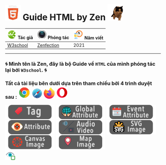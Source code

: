 # <img src="https://raw.githubusercontent.com/Zenfection/Image/master/2021/06/21-15-51-28-06-00-18-00-html5.gif" title="" alt="06-00-18-00-html5.gif" width="50"> Guide HTML by Zen <img src="https://raw.githubusercontent.com/Zenfection/Image/master/2021/06/21-15-51-48-13-14-13-12-08-15-27-06-cat_ready.gif" title="" alt="13-14-13-12-08-15-27-06-cat_ready.gif" width="50">

| ![15548dee143968fb4dabbc71016811d6icon  01png](https://raw.githubusercontent.com/Zenfection/Image/master/2021/02/22-21-46-55-15548dee143968fb4dabbc71016811d6_icon%20-%2001.png) Tác giả | ![zencat.png](https://raw.githubusercontent.com/Zenfection/Image/master/2021/02/22-21-50-29-zencat.png) Phóng tác | ![icons8-new_year's_eve.png](https://raw.githubusercontent.com/Zenfection/Image/master/2021/06/21-15-48-42-icons8-new_year's_eve.png) Năm viết |
| ---------------------------------------------------------------------------------------------------------------------------------------------------------------------------------------- | ----------------------------------------------------------------------------------------------------------------- | ---------------------------------------------------------------------------------------------------------------------------------------------- |
| [W3school](https://www.w3schools.com/html)                                                                                                                                               | [Zenfection](https://facebook.com/zenfection)                                                                     | 2021                                                                                                                                           |

---

### 🌀 Mình tên là Zen, đây là bộ Guide về `HTML` của mình phóng tác lại bởi `W3school`.  🌀

### Tất cả tài liệu bên dưới dựa trên tham chiếu bởi 4 trình duyệt sau : <a href="https://www.google.com/chrome/"><img src="https://raw.githubusercontent.com/Zenfection/Image/master/2021/06/22-16-17-50-icons8-chrome.png" width="40px"></a>  <a href="https://support.apple.com/downloads/safari"><img src="https://raw.githubusercontent.com/Zenfection/Image/master/2021/06/05-23-40-47-iOS-7-Safari-app-icon-large-e1442348114864.png" width="35px"><a/>  <a href="https://www.mozilla.org/en-US/firefox/new/"><img src="https://raw.githubusercontent.com/Zenfection/Image/master/2021/06/22-16-19-27-Firefox_logo%2C_2019.svg.png" width="35px"></a>  <a href="https://opera.com"><img src="https://raw.githubusercontent.com/Zenfection/Image/master/2021/06/22-16-18-02-icons8-opera.png" width="40px"></a>
<div>
	<a href="https://github.com/Zenfection/HTML/blob/main/Reference/Tag.md"><img src="https://raw.githubusercontent.com/Zenfection/Image/master/2021/06/21-17-35-13-tag.png" width="160px"></a>
	<a href="https://github.com/Zenfection/HTML/blob/main/Reference/GlobalAttributes.md"><img src="https://raw.githubusercontent.com/Zenfection/Image/master/2021/06/21-17-39-11-globalAttribute.png" width="160px"></a>
	<a href="https://github.com/Zenfection/HTML/blob/main/Reference/EventAttributes.md"><img src="https://raw.githubusercontent.com/Zenfection/Image/master/2021/06/21-17-41-11-eventAttribute.png" width="160px"></a>
	<a href="https://github.com/Zenfection/HTML/blob/main/Reference/Attribute.md"><img src="https://raw.githubusercontent.com/Zenfection/Image/master/2021/06/21-17-56-02-Attribute.png" width="160px"></a>
    <a href="https://github.com/Zenfection/HTML/blob/main/Reference/AudioVideo.md"><img src="https://raw.githubusercontent.com/Zenfection/Image/master/2021/06/21-17-45-30-audiovideo.png" width="160px"></a>
	<a href="https://github.com/Zenfection/HTML/blob/main/Reference/SVG.md"><img src="https://raw.githubusercontent.com/Zenfection/Image/master/2021/06/21-17-50-15-svg.png" width="160px"></a>
	<a href="https://github.com/Zenfection/HTML/blob/main/Reference/Canvas.md"><img src="https://raw.githubusercontent.com/Zenfection/Image/master/2021/06/21-17-51-41-canvas.png" width="160px"></a>
	<a href="https://github.com/Zenfection/HTML/blob/main/Reference/Map.md"><img src="https://raw.githubusercontent.com/Zenfection/Image/master/2021/06/21-17-56-09-map.png" width="160px"></a>
</div>

<div>
	<abbr title="Tất cả thẻ có thể nhìn thấy"><img src="https://raw.githubusercontent.com/Zenfection/Image/master/2021/06/23-19-36-11-icons8-eye_unchecked.png"></abbr>
</div>